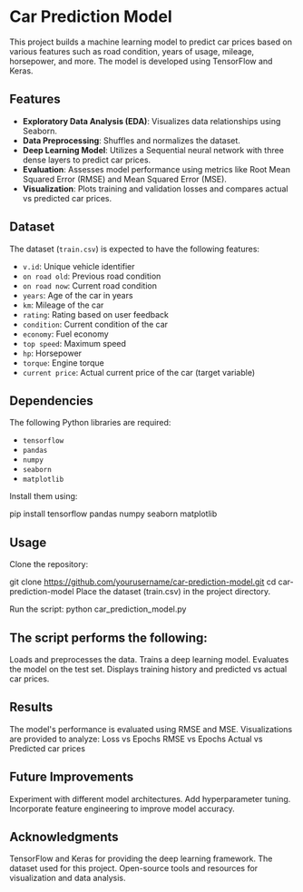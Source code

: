 # Car Prediction Model

This project builds a machine learning model to predict car prices based on various features such as road condition, years of usage, mileage, horsepower, and more. The model is developed using TensorFlow and Keras.

## Features

- **Exploratory Data Analysis (EDA)**: Visualizes data relationships using Seaborn.
- **Data Preprocessing**: Shuffles and normalizes the dataset.
- **Deep Learning Model**: Utilizes a Sequential neural network with three dense layers to predict car prices.
- **Evaluation**: Assesses model performance using metrics like Root Mean Squared Error (RMSE) and Mean Squared Error (MSE).
- **Visualization**: Plots training and validation losses and compares actual vs predicted car prices.

## Dataset

The dataset (`train.csv`) is expected to have the following features:

- `v.id`: Unique vehicle identifier
- `on road old`: Previous road condition
- `on road now`: Current road condition
- `years`: Age of the car in years
- `km`: Mileage of the car
- `rating`: Rating based on user feedback
- `condition`: Current condition of the car
- `economy`: Fuel economy
- `top speed`: Maximum speed
- `hp`: Horsepower
- `torque`: Engine torque
- `current price`: Actual current price of the car (target variable)

## Dependencies

The following Python libraries are required:

- `tensorflow`
- `pandas`
- `numpy`
- `seaborn`
- `matplotlib`

Install them using:


pip install tensorflow pandas numpy seaborn matplotlib


## Usage

Clone the repository:

git clone https://github.com/yourusername/car-prediction-model.git
cd car-prediction-model
Place the dataset (train.csv) in the project directory.

Run the script:
python car_prediction_model.py

## The script performs the following:

Loads and preprocesses the data.
Trains a deep learning model.
Evaluates the model on the test set.
Displays training history and predicted vs actual car prices.

## Results

The model's performance is evaluated using RMSE and MSE. Visualizations are provided to analyze:
Loss vs Epochs
RMSE vs Epochs
Actual vs Predicted car prices

## Future Improvements

Experiment with different model architectures.
Add hyperparameter tuning.
Incorporate feature engineering to improve model accuracy.

## Acknowledgments

TensorFlow and Keras for providing the deep learning framework.
The dataset used for this project.
Open-source tools and resources for visualization and data analysis.


